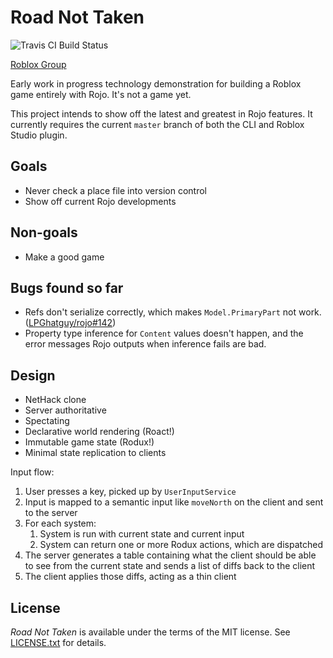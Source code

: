 # Road Not Taken
![Travis CI Build Status](https://api.travis-ci.org/LPGhatguy/roads.svg?branch=master)

[Roblox Group](https://www.roblox.com/groups/4828125/Road-Not-Taken#!/about)

Early work in progress technology demonstration for building a Roblox game entirely with Rojo. It's not a game yet.

This project intends to show off the latest and greatest in Rojo features. It currently requires the current `master` branch of both the CLI and Roblox Studio plugin.

## Goals
- Never check a place file into version control
- Show off current Rojo developments

## Non-goals
- Make a good game

## Bugs found so far
- Refs don't serialize correctly, which makes `Model.PrimaryPart` not work. ([LPGhatguy/rojo#142](https://github.com/LPGhatguy/rojo/issues/142))
- Property type inference for `Content` values doesn't happen, and the error messages Rojo outputs when inference fails are bad.

## Design
- NetHack clone
- Server authoritative
- Spectating
- Declarative world rendering (Roact!)
- Immutable game state (Rodux!)
- Minimal state replication to clients

Input flow:

1. User presses a key, picked up by `UserInputService`
2. Input is mapped to a semantic input like `moveNorth` on the client and sent to the server
3. For each system:
	1. System is run with current state and current input
	2. System can return one or more Rodux actions, which are dispatched
4. The server generates a table containing what the client should be able to see from the current state and sends a list of diffs back to the client
5. The client applies those diffs, acting as a thin client

## License
*Road Not Taken* is available under the terms of the MIT license. See [LICENSE.txt](LICENSE.txt) for details.